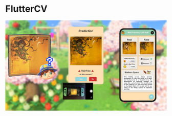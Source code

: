 # FlutterCV
<div style="text-align:center; height: 300px;"><img src="6- Dossier/portada dossier.png" /></div>


